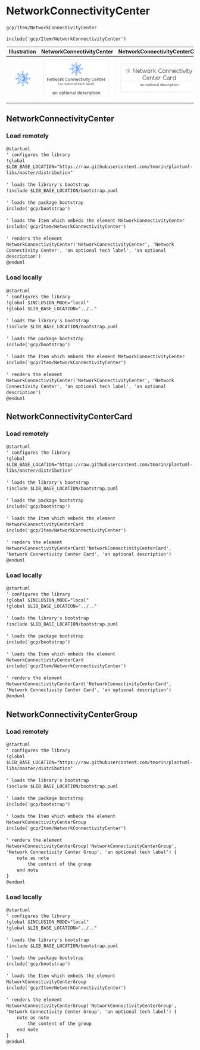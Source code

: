 # NetworkConnectivityCenter


```text
gcp/Item/NetworkConnectivityCenter
```

```text
include('gcp/Item/NetworkConnectivityCenter')
```



| Illustration | NetworkConnectivityCenter | NetworkConnectivityCenterCard | NetworkConnectivityCenterGroup |
| :---: | :---: | :---: | :---: |
| ![illustration for Illustration](../../gcp/Item/NetworkConnectivityCenter.png) | ![illustration for NetworkConnectivityCenter](../../gcp/Item/NetworkConnectivityCenter.Local.png) | ![illustration for NetworkConnectivityCenterCard](../../gcp/Item/NetworkConnectivityCenterCard.Local.png) | ![illustration for NetworkConnectivityCenterGroup](../../gcp/Item/NetworkConnectivityCenterGroup.Local.png) |




## NetworkConnectivityCenter

### Load remotely
```plantuml
@startuml
' configures the library
!global $LIB_BASE_LOCATION="https://raw.githubusercontent.com/tmorin/plantuml-libs/master/distribution"

' loads the library's bootstrap
!include $LIB_BASE_LOCATION/bootstrap.puml

' loads the package bootstrap
include('gcp/bootstrap')

' loads the Item which embeds the element NetworkConnectivityCenter
include('gcp/Item/NetworkConnectivityCenter')

' renders the element
NetworkConnectivityCenter('NetworkConnectivityCenter', 'Network Connectivity Center', 'an optional tech label', 'an optional description')
@enduml
```

### Load locally
```plantuml
@startuml
' configures the library
!global $INCLUSION_MODE="local"
!global $LIB_BASE_LOCATION="../.."

' loads the library's bootstrap
!include $LIB_BASE_LOCATION/bootstrap.puml

' loads the package bootstrap
include('gcp/bootstrap')

' loads the Item which embeds the element NetworkConnectivityCenter
include('gcp/Item/NetworkConnectivityCenter')

' renders the element
NetworkConnectivityCenter('NetworkConnectivityCenter', 'Network Connectivity Center', 'an optional tech label', 'an optional description')
@enduml
```

## NetworkConnectivityCenterCard

### Load remotely
```plantuml
@startuml
' configures the library
!global $LIB_BASE_LOCATION="https://raw.githubusercontent.com/tmorin/plantuml-libs/master/distribution"

' loads the library's bootstrap
!include $LIB_BASE_LOCATION/bootstrap.puml

' loads the package bootstrap
include('gcp/bootstrap')

' loads the Item which embeds the element NetworkConnectivityCenterCard
include('gcp/Item/NetworkConnectivityCenter')

' renders the element
NetworkConnectivityCenterCard('NetworkConnectivityCenterCard', 'Network Connectivity Center Card', 'an optional description')
@enduml
```

### Load locally
```plantuml
@startuml
' configures the library
!global $INCLUSION_MODE="local"
!global $LIB_BASE_LOCATION="../.."

' loads the library's bootstrap
!include $LIB_BASE_LOCATION/bootstrap.puml

' loads the package bootstrap
include('gcp/bootstrap')

' loads the Item which embeds the element NetworkConnectivityCenterCard
include('gcp/Item/NetworkConnectivityCenter')

' renders the element
NetworkConnectivityCenterCard('NetworkConnectivityCenterCard', 'Network Connectivity Center Card', 'an optional description')
@enduml
```

## NetworkConnectivityCenterGroup

### Load remotely
```plantuml
@startuml
' configures the library
!global $LIB_BASE_LOCATION="https://raw.githubusercontent.com/tmorin/plantuml-libs/master/distribution"

' loads the library's bootstrap
!include $LIB_BASE_LOCATION/bootstrap.puml

' loads the package bootstrap
include('gcp/bootstrap')

' loads the Item which embeds the element NetworkConnectivityCenterGroup
include('gcp/Item/NetworkConnectivityCenter')

' renders the element
NetworkConnectivityCenterGroup('NetworkConnectivityCenterGroup', 'Network Connectivity Center Group', 'an optional tech label') {
    note as note
        the content of the group
    end note
}
@enduml
```

### Load locally
```plantuml
@startuml
' configures the library
!global $INCLUSION_MODE="local"
!global $LIB_BASE_LOCATION="../.."

' loads the library's bootstrap
!include $LIB_BASE_LOCATION/bootstrap.puml

' loads the package bootstrap
include('gcp/bootstrap')

' loads the Item which embeds the element NetworkConnectivityCenterGroup
include('gcp/Item/NetworkConnectivityCenter')

' renders the element
NetworkConnectivityCenterGroup('NetworkConnectivityCenterGroup', 'Network Connectivity Center Group', 'an optional tech label') {
    note as note
        the content of the group
    end note
}
@enduml
```

